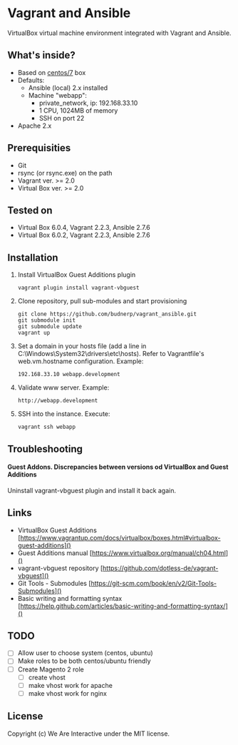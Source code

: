 # Vagrant and Ansible
VirtualBox virtual machine environment integrated with Vagrant and Ansible.

## What's inside?
- Based on [centos/7](https://app.vagrantup.com/centos/boxes/7) box
- Defaults: 
    - Ansible (local) 2.x installed 
    - Machine "webapp":
        - private_network, ip: 192.168.33.10
        - 1 CPU, 1024MB of memory
        - SSH on port 22
- Apache 2.x

## Prerequisities
- Git
- rsync (or rsync.exe) on the path
- Vagrant ver. >= 2.0
- Virtual Box ver. >= 2.0

## Tested on
- Virtual Box 6.0.4, Vagrant 2.2.3, Ansible 2.7.6
- Virtual Box 6.0.2, Vagrant 2.2.3, Ansible 2.7.6

## Installation
1. Install VirtualBox Guest Additions plugin
    ```
    vagrant plugin install vagrant-vbguest
    ```
2. Clone repository, pull sub-modules and start provisioning
    ```
    git clone https://github.com/budnerp/vagrant_ansible.git
    git submodule init
    git submodule update
    vagrant up
    ```
3. Set a domain in your hosts file (add a line in C:\Windows\System32\drivers\etc\hosts). Refer to Vagrantfile's web.vm.hostname configuration. Example:
    ```
    192.168.33.10 webapp.development
    ```
4. Validate www server. Example:
    ```
    http://webapp.development
    ```
5. SSH into the instance. Execute:
    ```
    vagrant ssh webapp
    ```

## Troubleshooting
#### Guest Addons. Discrepancies between versions od VirtualBox and Guest Additions   
Uninstall vagrant-vbguest plugin and install it back again.

## Links
- VirtualBox Guest Additions [https://www.vagrantup.com/docs/virtualbox/boxes.html#virtualbox-guest-additions]()
- Guest Additions manual [https://www.virtualbox.org/manual/ch04.html]()
- vagrant-vbguest repository [https://github.com/dotless-de/vagrant-vbguest]() 
- Git Tools - Submodules [https://git-scm.com/book/en/v2/Git-Tools-Submodules]()
- Basic writing and formatting syntax [https://help.github.com/articles/basic-writing-and-formatting-syntax/]()

## TODO
-[ ] Allow user to choose system (centos, ubuntu)
-[ ] Make roles to be both centos/ubuntu friendly
-[ ] Create Magento 2 role
    -[ ] create vhost
    -[ ] make vhost work for apache
    -[ ] make vhost work for nginx

## License
Copyright (c) We Are Interactive under the MIT license.

